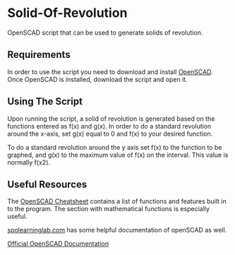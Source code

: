 # Solid-Of-Revolution
OpenSCAD script that can be used to generate solids of revolution.

## Requirements

In order to use the script you need to download and install [OpenSCAD](https://openscad.org/). Once OpenSCAD is installed, download the script and open it.

## Using The Script
Upon running the script, a solid of revolution is generated based on the functions entered as f(x) and g(x).  In order to do a standard revolution around the x-axis, set g(x) equal to 0 and f(x) to your desired function.

To do a standard revolution around the y axis set f(x) to the function to be graphed, and g(x) to the maximum value of f(x) on the interval.  This value is normally f(x2).

## Useful Resources

The [OpenSCAD Cheatsheet](https://openscad.org/cheatsheet/) contains a list of functions and features built in to the program.  The section with mathematical functions is especially useful.

[spolearninglab.com](https://spolearninglab.com/curriculum/lessonPlans/hacking/resources/software/3d/openscad_intro.html) has some helpful documentation of openSCAD as well.

[Official OpenSCAD Documentation](https://en.wikibooks.org/wiki/OpenSCAD_User_Manual)
